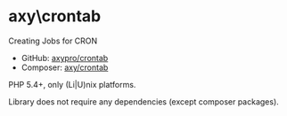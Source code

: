 # axy\crontab

Creating Jobs for CRON

* GitHub: [axypro/crontab](https://github.com/axypro/crontab)
* Composer: [axy/crontab](https://packagist.org/packages/axy/crontab)

PHP 5.4+, only (Li|U)nix platforms.

Library does not require any dependencies (except composer packages).
